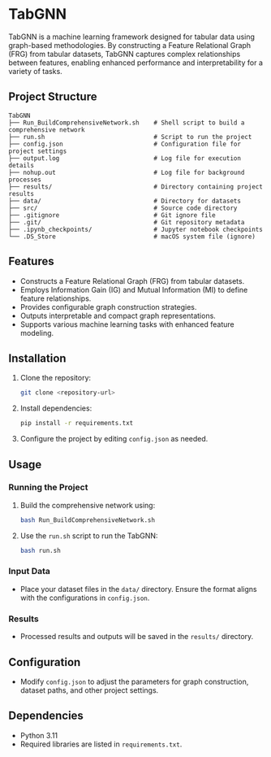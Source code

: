# TabGNN

TabGNN is a machine learning framework designed for tabular data using graph-based methodologies. By constructing a Feature Relational Graph (FRG) from tabular datasets, TabGNN captures complex relationships between features, enabling enhanced performance and interpretability for a variety of tasks.

## Project Structure

```
TabGNN
├── Run_BuildComprehensiveNetwork.sh    # Shell script to build a comprehensive network
├── run.sh                              # Script to run the project
├── config.json                         # Configuration file for project settings
├── output.log                          # Log file for execution details
├── nohup.out                           # Log file for background processes
├── results/                            # Directory containing project results
├── data/                               # Directory for datasets
├── src/                                # Source code directory
├── .gitignore                          # Git ignore file
├── .git/                               # Git repository metadata
├── .ipynb_checkpoints/                 # Jupyter notebook checkpoints
└── .DS_Store                           # macOS system file (ignore)
```

## Features

- Constructs a Feature Relational Graph (FRG) from tabular datasets.
- Employs Information Gain (IG) and Mutual Information (MI) to define feature relationships.
- Provides configurable graph construction strategies.
- Outputs interpretable and compact graph representations.
- Supports various machine learning tasks with enhanced feature modeling.

## Installation

1. Clone the repository:
   ```bash
   git clone <repository-url>
   ```

2. Install dependencies:
   ```bash
   pip install -r requirements.txt
   ```

3. Configure the project by editing `config.json` as needed.

## Usage

### Running the Project


1. Build the comprehensive network using:
   ```bash
   bash Run_BuildComprehensiveNetwork.sh
   ```
2. Use the `run.sh` script to run the TabGNN:
   ```bash
   bash run.sh
   ```
### Input Data
- Place your dataset files in the `data/` directory. Ensure the format aligns with the configurations in `config.json`.

### Results
- Processed results and outputs will be saved in the `results/` directory.

## Configuration
- Modify `config.json` to adjust the parameters for graph construction, dataset paths, and other project settings.

## Dependencies
- Python 3.11
- Required libraries are listed in `requirements.txt`.




